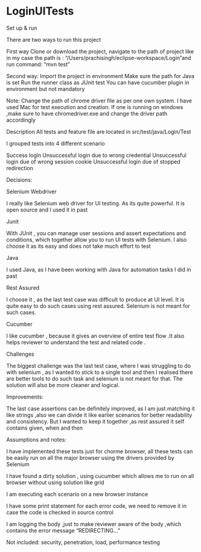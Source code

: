 # LoginUITests
Set up & run

There are two ways to run this project

First way
Clone or download the project, navigate to the path of project like  in my case the path is : “/Users/prachisingh/eclipse-workspace/Login”and run command: “mvn test”

Second way:
Import the project in environment
Make sure the path for Java is set
Run the runner class as JUnit test
You can have cucumber plugin in environment but not mandatory

Note:
Change the path of chrome driver file as per one own system.
I have used Mac for test execution and creation. If one is running on windows ,make sure to have chromedriver.exe and change the driver path accordingly

Description
All tests and feature file are located in src/test/java/Login/Test

I grouped tests into 4 different scenario

Success login
Unsuccessful login due to wrong credential
Unsuccessful login due of wrong session cookie
Unsuccessful login due of stopped redirection


Decisions:

Selenium Webdriver

I really like Selenium web driver for UI testing. As its quite powerful. It is open source and I used it in past

Junit

With JUnit , you can manage user sessions and assert expectations and conditions, which together allow you to run UI tests with Selenium. I also choose it as its easy and does not take much effort to test

Java

I used Java, as I have been working with Java for automation tasks I did in past

Rest Assured

I choose it , as the last test case was difficult to produce at UI level. It is quite easy to do such cases using rest assured. Selenium is not meant for such cases. 

Cucumber

I like cucumber , because it gives an overview of entire test flow .It also helps reviewer to understand the test and related code .

Challenges

The biggest challenge was the last test case, where I was struggling to do with selenium , as I wanted to stick to a single tool and then I realised there are better tools to do such task and selenium is not meant for that. The solution will also be more cleaner and logical.

Improvements:

The last case assertions can be definitely improved, as I am just matching it like strings ,also we can divide it like earlier scenarios for better readability and consistency. But I wanted to keep it together ,as rest assured it self contains given, when and then

Assumptions and notes:

I have implemented these tests just for chorme browser, all these tests can be easily run on all the major browser using the drivers provided by Selenium

I have found a dirty solution , using cucumber which allows me to run on all browser without using solution like grid

I am executing each scenario on a new browser instance

I have some print statement for each error code, we need to remove it in case the code is checked in source control

I am logging the body ,just to make reviewer aware of the body ,which contains the error message “REDIRECTING…” 

Not included: security, penetration, load, performance testing 
